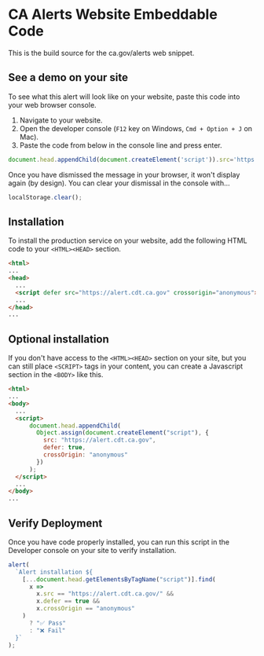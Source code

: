 # CA Alerts Website Embeddable Code

This is the build source for the ca.gov/alerts web snippet.

## See a demo on your site

To see what this alert will look like on your website, paste this code into your web browser console.

1. Navigate to your website.
1. Open the developer console (`F12` key on Windows, `Cmd + Option + J` on Mac).
1. Paste the code from below in the console line and press enter.

```Javascript
document.head.appendChild(document.createElement('script')).src='https://alert.cdt.ca.gov/sample/sample-alert.js';
```

Once you have dismissed the message in your browser, it won't display again (by design).  You can clear your dismissal in the console with...

```Javascript
localStorage.clear();
```
## Installation

To install the production service on your website, add the following HTML code to your `<HTML><HEAD>` section.
```HTML
<html>
...
<head>
  ...
  <script defer src="https://alert.cdt.ca.gov" crossorigin="anonymous"></script>
  ...
</head>
...
```
## Optional installation

If you don't have access to the `<HTML><HEAD>` section on your site, but you can still place `<SCRIPT>` tags in your content, you can create a Javascript section in the `<BODY>` like this.
```HTML
<html>
...
<body>
  ...
  <script>
      document.head.appendChild(
        Object.assign(document.createElement("script"), {
          src: "https://alert.cdt.ca.gov",
          defer: true,
          crossOrigin: "anonymous"
        })
      );
  </script>
  ...
</body>
...
```

## Verify Deployment

Once you have code properly installed, you can run this script in the Developer console on your site to verify installation.

```Javascript
alert(
  `Alert installation ${
    [...document.head.getElementsByTagName("script")].find(
      x =>
        x.src == "https://alert.cdt.ca.gov/" &&
        x.defer == true &&
        x.crossOrigin == "anonymous"
    )
      ? "✅ Pass"
      : "❌ Fail"
  }`
);
```

